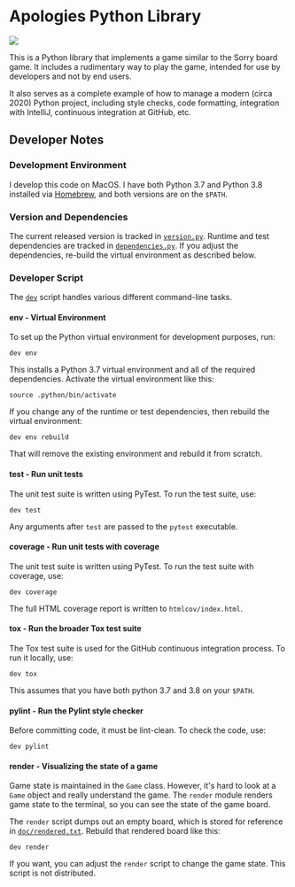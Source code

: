 # Apologies Python Library

![](https://github.com/pronovic/apologies/workflows/Test%20Suite/badge.svg)

This is a Python library that implements a game similar to the Sorry
board game.  It includes a rudimentary way to play the game, intended
for use by developers and not by end users.

It also serves as a complete example of how to manage a modern (circa 2020)
Python project, including style checks, code formatting, integration with
IntelliJ, continuous integration at GitHub, etc.

## Developer Notes

### Development Environment

I develop this code on MacOS.  I have both Python 3.7 and Python 3.8
installed via [Homebrew](https://docs.brew.sh/Homebrew-and-Python), 
and both versions are on the `$PATH`.

### Version and Dependencies

The current released version is tracked in [`version.py`](version.py).  Runtime
and test dependencies are tracked in [`dependencies.py`](dependencies.py).  If
you adjust the dependencies, re-build the virtual environment as described
below.

### Developer Script

The [`dev`](dev) script handles various different command-line tasks.

#### env - Virtual Environment

To set up the Python virtual environment for development purposes, run:

```shell
dev env
```

This installs a Python 3.7 virtual environment and all of the required
dependencies.  Activate the virtual environment like this:

```shell
source .python/bin/activate
```

If you change any of the runtime or test dependencies, then rebuild the
virtual environment:

```shell
dev env rebuild
```

That will remove the existing environment and rebuild it from scratch.

#### test - Run unit tests

The unit test suite is written using PyTest.  To run the test suite,
use:

```shell
dev test
```

Any arguments after `test` are passed to the `pytest` executable.

#### coverage - Run unit tests with coverage

The unit test suite is written using PyTest.  To run the test suite
with coverage, use:

```shell
dev coverage
```

The full HTML coverage report is written to `htmlcov/index.html`.

#### tox - Run the broader Tox test suite

The Tox test suite is used for the GitHub continuous integration
process.  To run it locally, use:

```shell
dev tox
```

This assumes that you have both python 3.7 and 3.8 on your `$PATH`.

#### pylint - Run the Pylint style checker

Before committing code, it must be lint-clean.  To check the code,
use:

```shell
dev pylint
```

#### render - Visualizing the state of a game

Game state is maintained in the `Game` class.  However, it's hard to look at a
`Game` object and really understand the game.  The `render` module renders game
state to the terminal, so you can see the state of the game board.  

The `render` script dumps out an empty board, which is stored for reference in
[`doc/rendered.txt`](doc/rendered.txt).  Rebuild that rendered board like this:

```shell
dev render
```

If you want, you can adjust the `render` script to change the game state.  This
script is not distributed.
